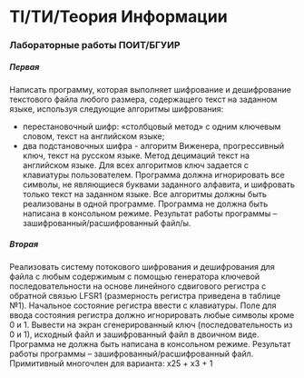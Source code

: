 # TI/ТИ/Теория Информации

### Лабораторные работы ПОИТ/БГУИР

##### Первая

Написать программу, которая выполняет шифрование и дешифрование текстового файла любого размера, содержащего текст на заданном языке, используя следующие алгоритмы шифрования:
- перестановочный шифр:  «столбцовый метод» с одним ключевым словом, текст на английском языке;
- два подстановочных шифра - алгоритм Виженера, прогрессивный ключ, текст на русском языке. Метод децимаций текст на английском языке.
Для всех алгоритмов ключ задается с клавиатуры пользователем.
Программа должна игнорировать все символы, не являющиеся буквами заданного алфавита,  и шифровать только текст на заданном языке. 
Все алгоритмы должны быть реализованы в одной программе.
Программа не должна быть написана в консольном режиме.
Результат работы программы – зашифрованный/расшифрованный файл/ы.

##### Вторая

Реализовать систему потокового шифрования и дешифрования для файла с любым содержимым с помощью генератора ключевой последовательности на основе линейного сдвигового регистра с обратной связью LFSR1 (размерность регистра приведена в таблице №1). Начальное состояние регистра ввести с клавиатуры.
Поле для ввода состояния регистра должно игнорировать любые символы кроме 0 и 1. Вывести на экран сгенерированный ключ (последовательность из 0 и 1), исходный файл и зашифрованный файл в двоичном виде. Программа не должна быть написана в консольном режиме.
Результат работы программы – зашифрованный/расшифрованный файл.
Примитивный многочлен для варианта: x25 + x3 + 1
